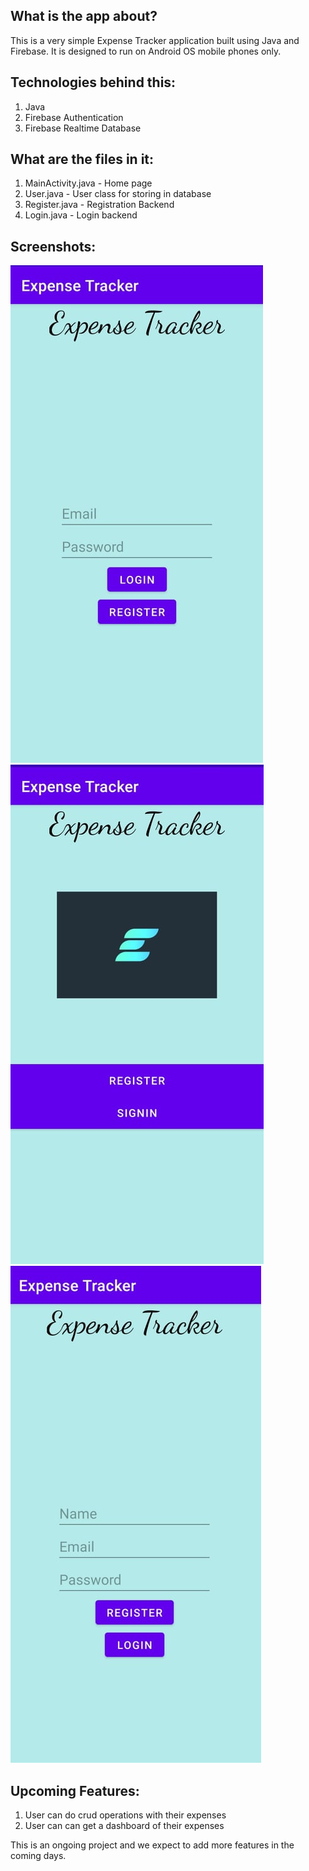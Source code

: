 ## What is the app about?

This is a very simple Expense Tracker application built using Java and Firebase. It is designed to run on Android OS mobile phones only.


## Technologies behind this:

<ol>
<li>Java</li>
<li>Firebase Authentication</li>
<li>Firebase Realtime Database</li>
</ol>

## What are the files in it:

<ol>
<li>MainActivity.java - Home page</li>
<li>User.java - User class for storing in database</li>
<li>Register.java - Registration Backend</li>
<li>Login.java - Login backend</li>
</ol>

## Screenshots:

![Screenshot 1](1.jpg)
![Screenshot 2](2.jpg)
![Screenshot 3](3.jpg)

## Upcoming Features:

1. User can do crud operations with their expenses
2. User can can get a dashboard of their expenses


This is an ongoing project and we expect to add more features in the coming days. 
